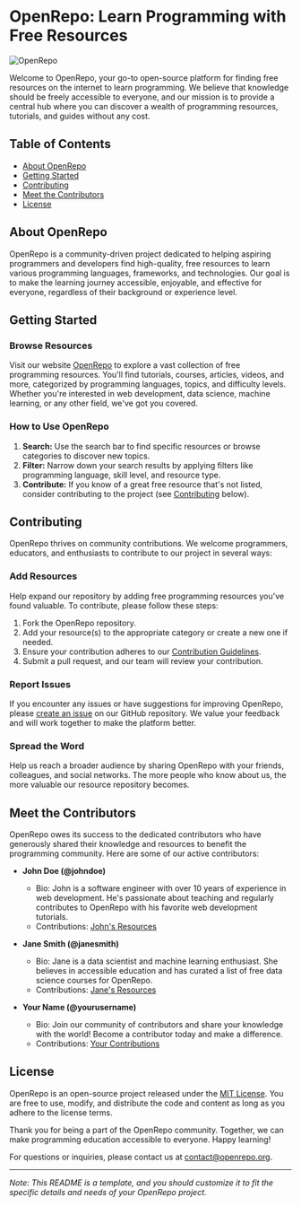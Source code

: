 # OpenRepo: Learn Programming with Free Resources

![OpenRepo](https://openrepo.in/img/logo.png)

Welcome to OpenRepo, your go-to open-source platform for finding free resources on the internet to learn programming. We believe that knowledge should be freely accessible to everyone, and our mission is to provide a central hub where you can discover a wealth of programming resources, tutorials, and guides without any cost.

## Table of Contents

- [About OpenRepo](#about-openrepo)
- [Getting Started](#getting-started)
- [Contributing](#contributing)
- [Meet the Contributors](#meet-the-contributors)
- [License](#license)

## About OpenRepo

OpenRepo is a community-driven project dedicated to helping aspiring programmers and developers find high-quality, free resources to learn various programming languages, frameworks, and technologies. Our goal is to make the learning journey accessible, enjoyable, and effective for everyone, regardless of their background or experience level.

## Getting Started

### Browse Resources

Visit our website [OpenRepo](https://www.openrepo.org) to explore a vast collection of free programming resources. You'll find tutorials, courses, articles, videos, and more, categorized by programming languages, topics, and difficulty levels. Whether you're interested in web development, data science, machine learning, or any other field, we've got you covered.

### How to Use OpenRepo

1. **Search:** Use the search bar to find specific resources or browse categories to discover new topics.
2. **Filter:** Narrow down your search results by applying filters like programming language, skill level, and resource type.
3. **Contribute:** If you know of a great free resource that's not listed, consider contributing to the project (see [Contributing](#contributing) below).

## Contributing

OpenRepo thrives on community contributions. We welcome programmers, educators, and enthusiasts to contribute to our project in several ways:

### Add Resources

Help expand our repository by adding free programming resources you've found valuable. To contribute, please follow these steps:

1. Fork the OpenRepo repository.
2. Add your resource(s) to the appropriate category or create a new one if needed.
3. Ensure your contribution adheres to our [Contribution Guidelines](CONTRIBUTING.md).
4. Submit a pull request, and our team will review your contribution.

### Report Issues

If you encounter any issues or have suggestions for improving OpenRepo, please [create an issue](https://github.com/OpenRepo/issues) on our GitHub repository. We value your feedback and will work together to make the platform better.

### Spread the Word

Help us reach a broader audience by sharing OpenRepo with your friends, colleagues, and social networks. The more people who know about us, the more valuable our resource repository becomes.

## Meet the Contributors

OpenRepo owes its success to the dedicated contributors who have generously shared their knowledge and resources to benefit the programming community. Here are some of our active contributors:

- **John Doe (@johndoe)**
  - Bio: John is a software engineer with over 10 years of experience in web development. He's passionate about teaching and regularly contributes to OpenRepo with his favorite web development tutorials.
  - Contributions: [John's Resources](https://www.openrepo.org/user/johndoe)

- **Jane Smith (@janesmith)**
  - Bio: Jane is a data scientist and machine learning enthusiast. She believes in accessible education and has curated a list of free data science courses for OpenRepo.
  - Contributions: [Jane's Resources](https://www.openrepo.org/user/janesmith)

- **Your Name (@yourusername)**
  - Bio: Join our community of contributors and share your knowledge with the world! Become a contributor today and make a difference.
  - Contributions: [Your Contributions](https://www.openrepo.org/user/yourusername)

## License

OpenRepo is an open-source project released under the [MIT License](LICENSE). You are free to use, modify, and distribute the code and content as long as you adhere to the license terms.

Thank you for being a part of the OpenRepo community. Together, we can make programming education accessible to everyone. Happy learning!

For questions or inquiries, please contact us at [contact@openrepo.org](mailto:contact@openrepo.org).

---

*Note: This README is a template, and you should customize it to fit the specific details and needs of your OpenRepo project.*